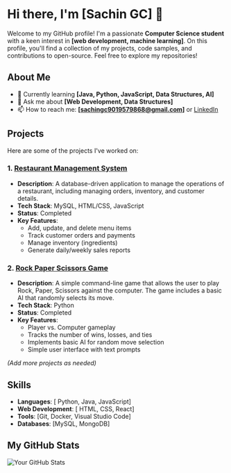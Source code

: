 # Hi there, I'm [Sachin GC] 👋

Welcome to my GitHub profile! I'm a passionate **Computer Science student** with a keen interest in **[web development, machine learning]**. On this profile, you'll find a collection of my projects, code samples, and contributions to open-source. Feel free to explore my repositories!

## About Me

- 🌱 Currently learning **[Java, Python, JavaScript, Data Structures, AI]**
- 💬 Ask me about **[Web Development, Data Structures]**
- 📫 How to reach me: **[sachingc9019579868@gmail.com]** or [LinkedIn](https://www.linkedin.com/in/sachin-gc-2b9167335)

## Projects

Here are some of the projects I've worked on:

### 1. [Restaurant Management System](link-to-project)
- **Description**: A database-driven application to manage the operations of a restaurant, including managing orders, inventory, and customer details.
- **Tech Stack**: MySQL, HTML/CSS, JavaScript
- **Status**: Completed
- **Key Features**: 
   - Add, update, and delete menu items
   - Track customer orders and payments
   - Manage inventory (ingredients)
   - Generate daily/weekly sales reports

### 2. [Rock Paper Scissors Game](link-to-project)
- **Description**: A simple command-line game that allows the user to play Rock, Paper, Scissors against the computer. The game includes a basic AI that randomly selects its move.
- **Tech Stack**: Python
- **Status**: Completed
- **Key Features**: 
   - Player vs. Computer gameplay
   - Tracks the number of wins, losses, and ties
   - Implements basic AI for random move selection
   - Simple user interface with text prompts


_(Add more projects as needed)_

## Skills

- **Languages**: [ Python, Java, JavaScript]
- **Web Development**: [ HTML, CSS, React]
- **Tools**: [Git, Docker, Visual Studio Code]
- **Databases**: [MySQL, MongoDB]


## My GitHub Stats

![Your GitHub Stats](https://github-readme-stats.vercel.app/api?username=sachin-gc&show_icons=true&theme=radical)
